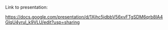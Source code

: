 Link to presentation:

https://docs.google.com/presentation/d/1Xjhc5jdbbV56xvFTgSDM6qrb8lA4GlqU4yrul_k9VLU/edit?usp=sharing 


